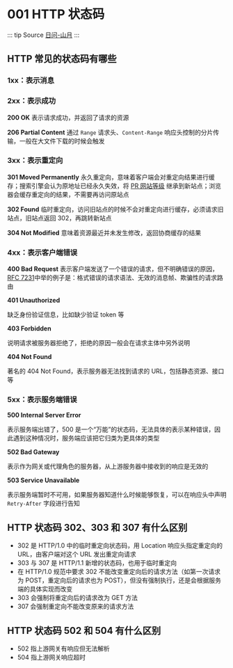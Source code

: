# 001 HTTP 状态码

::: tip Source
[日问-山月](https://q.shanyue.tech/base/http/)
:::

## HTTP 常见的状态码有哪些

### 1xx：表示消息

### 2xx：表示成功

**200 OK** 表示请求成功，并返回了请求的资源

**206 Partial Content** 通过 `Range` 请求头、`Content-Range` 响应头控制的分片传输，一般在大文件下载的时候会触发

### 3xx：表示重定向

**301 Moved Permanently** 永久重定向，意味着客户端会对重定向结果进行缓存；搜索引擎会认为原地址已经永久失效，将 [PR 网站等级](https://baike.baidu.com/item/PR/6341) 继承到新站点；浏览器会缓存重定向的结果，不需要再访问原站点

**302 Found** 临时重定向，访问旧站点的时候不会对重定向进行缓存，必须请求旧站点，旧站点返回 302，再跳转新站点

**304 Not Modified** 意味着资源最近并未发生修改，返回协商缓存的结果

### 4xx：表示客户端错误

**400 Bad Request** 表示客户端发送了一个错误的请求，但不明确错误的原因，[RFC 7231](https://tools.ietf.org/html/rfc7231#section-6.5.1)中举的例子是：格式错误的请求语法、无效的消息帧、欺骗性的请求路由

**401 Unauthorized**

缺乏身份验证信息，比如缺少验证 token 等

**403 Forbidden**

说明请求被服务器拒绝了，拒绝的原因一般会在请求主体中另外说明

**404 Not Found**

著名的 404 Not Found，表示服务器无法找到请求的 URL，包括静态资源、接口等

### 5xx：表示服务端错误

**500 Internal Server Error**

表示服务端出错了，500 是一个“万能”的状态码，无法具体的表示某种错误，因此遇到这种情况时，服务端应该把它归类为更具体的类型

**502 Bad Gateway**

表示作为网关或代理角色的服务器，从上游服务器中接收到的响应是无效的

**503 Service Unavailable**

表示服务端暂时不可用，如果服务器知道什么时候能够恢复，可以在响应头中声明 `Retry-After` 字段进行告知

## HTTP 状态码 302、303 和 307 有什么区别

* 302 是 HTTP/1.0 中的临时重定向状态码，用 Location 响应头指定重定向的 URL，由客户端对这个 URL 发出重定向请求
* 303 与 307 是 HTTP/1.1 新增的状态码，也用于临时重定向
* 在 HTTP/1.0 规范中要求 302 不能改变重定向后的请求方法（如第一次请求为 POST，重定向后的请求也为 POST），但没有强制执行，还是会根据服务端的具体实现而改变
* 303 会强制将重定向后的请求改为 GET 方法
* 307 会强制重定向不能改变原来的请求方法

## HTTP 状态码 502 和 504 有什么区别

* 502 指上游网关有响应但无法解析
* 504 指上游网关响应超时
